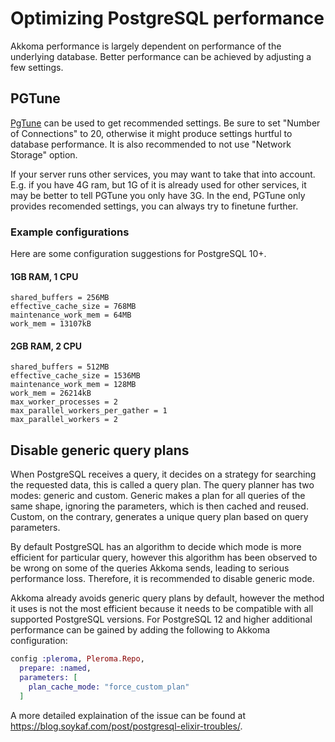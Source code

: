 # Optimizing PostgreSQL performance

Akkoma performance is largely dependent on performance of the underlying database. Better performance can be achieved by adjusting a few settings.

## PGTune

[PgTune](https://pgtune.leopard.in.ua) can be used to get recommended settings. Be sure to set "Number of Connections" to 20, otherwise it might produce settings hurtful to database performance. It is also recommended to not use "Network Storage" option.

If your server runs other services, you may want to take that into account. E.g. if you have 4G ram, but 1G of it is already used for other services, it may be better to tell PGTune you only have 3G. In the end, PGTune only provides recomended settings, you can always try to finetune further.

### Example configurations

Here are some configuration suggestions for PostgreSQL 10+.

#### 1GB RAM, 1 CPU
```
shared_buffers = 256MB
effective_cache_size = 768MB
maintenance_work_mem = 64MB
work_mem = 13107kB
```

#### 2GB RAM, 2 CPU
```
shared_buffers = 512MB
effective_cache_size = 1536MB
maintenance_work_mem = 128MB
work_mem = 26214kB
max_worker_processes = 2
max_parallel_workers_per_gather = 1
max_parallel_workers = 2
```

## Disable generic query plans

When PostgreSQL receives a query, it decides on a strategy for searching the requested data, this is called a query plan. The query planner has two modes: generic and custom. Generic makes a plan for all queries of the same shape, ignoring the parameters, which is then cached and reused. Custom, on the contrary, generates a unique query plan based on query parameters.

By default PostgreSQL has an algorithm to decide which mode is more efficient for particular query, however this algorithm has been observed to be wrong on some of the queries Akkoma sends, leading to serious performance loss. Therefore, it is recommended to disable generic mode.


Akkoma already avoids generic query plans by default, however the method it uses is not the most efficient because it needs to be compatible with all supported PostgreSQL versions. For PostgreSQL 12 and higher additional performance can be gained by adding the following to Akkoma configuration:
```elixir
config :pleroma, Pleroma.Repo,
  prepare: :named,
  parameters: [
    plan_cache_mode: "force_custom_plan"
  ]
```

A more detailed explaination of the issue can be found at <https://blog.soykaf.com/post/postgresql-elixir-troubles/>.
